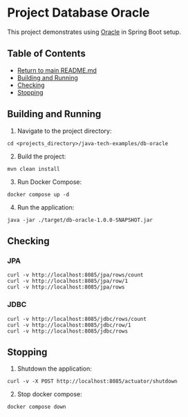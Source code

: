 # Project Database Oracle

This project demonstrates using [Oracle](https://db-engines.com/en/system/Oracle) in Spring Boot setup.

## Table of Contents

* [Return to main README.md](../README.md#project-java-tech-examples)
* [Building and Running](#building-and-running)
* [Checking](#checking)
* [Stopping](#stopping)

## Building and Running

1. Navigate to the project directory:

```
cd <projects_directory>/java-tech-examples/db-oracle
```

2. Build the project:

```
mvn clean install
```

3. Run Docker Compose:

```
docker compose up -d
```

4. Run the application:

```
java -jar ./target/db-oracle-1.0.0-SNAPSHOT.jar
```

## Checking

### JPA

```
curl -v http://localhost:8085/jpa/rows/count
curl -v http://localhost:8085/jpa/row/1
curl -v http://localhost:8085/jpa/rows
```

### JDBC

```
curl -v http://localhost:8085/jdbc/rows/count
curl -v http://localhost:8085/jdbc/row/1
curl -v http://localhost:8085/jdbc/rows
```

## Stopping

1. Shutdown the application:

```
curl -v -X POST http://localhost:8085/actuator/shutdown
```

2. Stop docker compose:

```
docker compose down
```